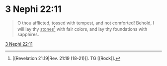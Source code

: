 # 3 Nephi 22:11

> O thou afflicted, tossed with tempest, and not comforted! Behold, I will lay thy <u>stones</u>[^a] with fair colors, and lay thy foundations with sapphires.

[3 Nephi 22:11](https://www.churchofjesuschrist.org/study/scriptures/bofm/3-ne/22?lang=eng&id=p11#p11)


[^a]: [[Revelation 21.19|Rev. 21:19 (18-21)]]. TG [[Rock]].
